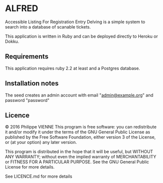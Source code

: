 # ALFRED
Accessible Listing For Registration Entry Delving is a simple system to search into a database of scanable tickets.

This application is written in Ruby and can be deployed directly to Heroku or Dokku.

## Requirements
This application requires ruby 2.2 at least and a Postgres database.

## Installation notes
The seed creates an admin account with email "admin@example.org" and password "password"

## Licence
&copy; 2016 Philippe VIENNE
This program is free software: you can redistribute it and/or modify
it under the terms of the GNU General Public License as published by
the Free Software Foundation, either version 3 of the License, or
(at your option) any later version.

This program is distributed in the hope that it will be useful,
but WITHOUT ANY WARRANTY; without even the implied warranty of
MERCHANTABILITY or FITNESS FOR A PARTICULAR PURPOSE.  See the
GNU General Public License for more details.

See LICENCE.md for more details
